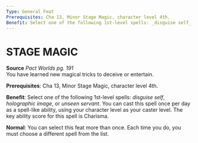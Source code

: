 ```yaml
---
Type: General Feat
Prerequisites: Cha 13, Minor Stage Magic, character level 4th.
Benefit: Select one of the following 1st-level spells: _disguise self_, _holographic image_, or _unseen servant_. You can cast this spell once per day as a spell-like ability, using your character level as your caster level. The key ability score for this spell is Charisma.
---
```

# STAGE MAGIC
**Source** _Pact Worlds pg. 191_  
You have learned new magical tricks to deceive or entertain.

**Prerequisites**: Cha 13, Minor Stage Magic, character level 4th.

**Benefit**: Select one of the following 1st-level spells: _disguise self_, _holographic image_, or _unseen servant_. You can cast this spell once per day as a spell-like ability, using your character level as your caster level. The key ability score for this spell is Charisma.

**Normal**: You can select this feat more than once. Each time you do, you must choose a different spell from the list.